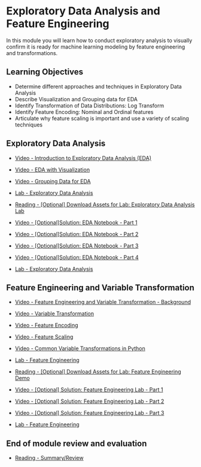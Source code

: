 # Exploratory Data Analysis and Feature Engineering

In this module you will learn how to conduct exploratory analysis to visually confirm it is ready for machine learning modeling by feature engineering and transformations.

## Learning Objectives

- Determine different approaches and techniques in Exploratory Data Analysis
- Describe Visualization and Grouping data for EDA
- Identify Transformation of Data Distributions: Log Transform
- Identify Feature Encoding: Nominal and Ordinal features
- Articulate why feature scaling is important and use a variety of scaling techniques

## Exploratory Data Analysis

- [Video - Introduction to Exploratory Data Analysis (EDA)](https://www.coursera.org/learn/ibm-exploratory-data-analysis-for-machine-learning/lecture/KYAbU/introduction-to-exploratory-data-analysis-eda)

- [Video - EDA with Visualization](https://www.coursera.org/learn/ibm-exploratory-data-analysis-for-machine-learning/lecture/DUWCR/eda-with-visualization)

- [Video - Grouping Data for EDA](https://www.coursera.org/learn/ibm-exploratory-data-analysis-for-machine-learning/lecture/hKCZd/grouping-data-for-eda)

- [Lab - Exploratory Data Analysis](./Labs/01c_LAB_EDA.ipynb)

- [Reading - [Optional] Download Assets for Lab: Exploratory Data Analysis Lab](https://www.coursera.org/learn/ibm-exploratory-data-analysis-for-machine-learning/supplement/mLOYW/optional-download-assets-for-lab-exploratory-data-analysis-lab)

- [Video - [Optional]Solution: EDA Notebook - Part 1](https://www.coursera.org/learn/ibm-exploratory-data-analysis-for-machine-learning/lecture/DBqb4/optional-solution-eda-notebook-part-1)

- [Video - [Optional]Solution: EDA Notebook - Part 2](https://www.coursera.org/learn/ibm-exploratory-data-analysis-for-machine-learning/lecture/b9235/optional-solution-eda-notebook-part-2)

- [Video - [Optional]Solution: EDA Notebook - Part 3](https://www.coursera.org/learn/ibm-exploratory-data-analysis-for-machine-learning/lecture/U1V5W/optional-solution-eda-notebook-part-3)

- [Video - [Optional]Solution: EDA Notebook - Part 4](https://www.coursera.org/learn/ibm-exploratory-data-analysis-for-machine-learning/lecture/kUCon/optional-solution-eda-notebook-part-4)

- [Lab - Exploratory Data Analysis](./Labs/EDA_Lab.ipynb)

## Feature Engineering and Variable Transformation

- [Video - Feature Engineering and Variable Transformation - Background](https://www.coursera.org/learn/ibm-exploratory-data-analysis-for-machine-learning/lecture/FxVyO/feature-engineering-and-variable-transformation-background)

- [Video - Variable Transformation](https://www.coursera.org/learn/ibm-exploratory-data-analysis-for-machine-learning/lecture/K4120/variable-transformation)

- [Video - Feature Encoding](https://www.coursera.org/learn/ibm-exploratory-data-analysis-for-machine-learning/lecture/CcDhg/feature-encoding)

- [Video - Feature Scaling](https://www.coursera.org/learn/ibm-exploratory-data-analysis-for-machine-learning/lecture/FeW7I/feature-scaling)

- [Video - Common Variable Transformations in Python](https://www.coursera.org/learn/ibm-exploratory-data-analysis-for-machine-learning/lecture/YQY8s/common-variable-transformations-in-python)

- [Lab - Feature Engineering](./Labs/01d_DEMO_Feature_Engineering.ipynb)

- [Reading - [Optional] Download Assets for Lab: Feature Engineering Demo](https://www.coursera.org/learn/ibm-exploratory-data-analysis-for-machine-learning/supplement/IW5bg/optional-download-assets-for-lab-feature-engineering-demo)

- [Video - [Optional] Solution: Feature Engineering Lab - Part 1](https://www.coursera.org/learn/ibm-exploratory-data-analysis-for-machine-learning/lecture/GN6oC/optional-solution-feature-engineering-lab-part-1)

- [Video - [Optional] Solution: Feature Engineering Lab - Part 2](https://www.coursera.org/learn/ibm-exploratory-data-analysis-for-machine-learning/lecture/PE6kX/optional-solution-feature-engineering-lab-part-2)

- [Video - [Optional] Solution: Feature Engineering Lab - Part 3](https://www.coursera.org/learn/ibm-exploratory-data-analysis-for-machine-learning/lecture/sVysx/optional-solution-feature-engineering-lab-part-3)

- [Lab - Feature Engineering](./Labs/Feature_Engineering_Lab.ipynb)

## End of module review and evaluation

- [Reading - Summary/Review](https://www.coursera.org/learn/ibm-exploratory-data-analysis-for-machine-learning/supplement/5bE3z/summary-review)